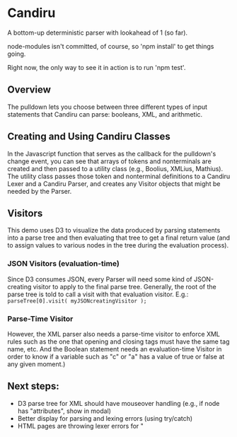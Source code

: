 # Candiru
A bottom-up deterministic parser with lookahead of 1 (so far).

node-modules isn't committed, of course, so 'npm install' to get things going.

Right now, the only way to see it in action is to run 'npm test'. 

## Overview
The pulldown lets you choose between three different types of input statements that Candiru can parse: booleans, XML, and arithmetic.

## Creating and Using Candiru Classes
In the Javascript function that serves as the callback for the pulldown's change event, you can see that arrays of tokens and nonterminals are created and then passed to a utility class (e.g., Boolius, XMLius, Mathius). The utility class passes those token and nonterminal definitions to a Candiru Lexer and a Candiru Parser, and creates any Visitor objects that might be needed by the Parser. 

## Visitors
This demo uses D3 to visualize the data produced by parsing statements into a parse tree and then evaluating that tree to get a final return value (and to assign values to various nodes in the tree during the evaluation process). 
### JSON Visitors (evaluation-time)
Since D3 consumes JSON, every Parser will need some kind of JSON-creating visitor to apply to the final parse tree. Generally, the root of the parse tree is told to call a visit with that evaluation visitor. E.g.:
```parseTree[0].visit( myJSONcreatingVisitor );```


### Parse-Time Visitor
However, the XML parser also needs a parse-time visitor to enforce XML rules such as the one that opening and closing tags must have the same tag name, etc. And the Boolean statement needs an evaluation-time Visitor in order to know if a variable such as "c" or "a" has a value of true or false at any given moment.)

## Next steps: 
  - D3 parse tree for XML should have mouseover handling (e.g., if node has "attributes", show in modal)
  - Better display for parsing and lexing errors (using try/catch)
  - HTML pages are throwing lexer errors for "
  
